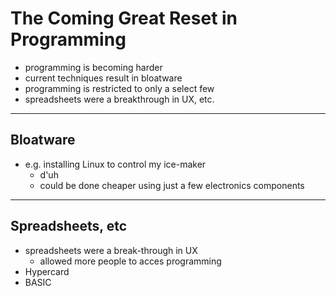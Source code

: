 # The Coming Great Reset in Programming
- programming is becoming harder
- current techniques result in bloatware
- programming is restricted to only a select few
- spreadsheets were a breakthrough in UX, etc.

---
## Bloatware
- e.g. installing Linux to control my ice-maker
	- d'uh
	- could be done cheaper using just a few electronics components
---
## Spreadsheets, etc
- spreadsheets were a break-through in UX
	- allowed more people to acces programming
- Hypercard
- BASIC
